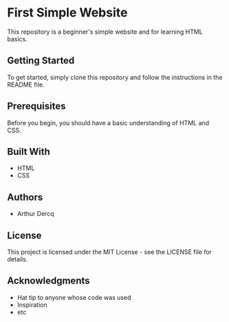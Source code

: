 <!-- README -->

# First Simple Website

This repository is a beginner's simple website and for learning HTML basics.

## Getting Started

To get started, simply clone this repository and follow the instructions in the README file.

## Prerequisites

Before you begin, you should have a basic understanding of HTML and CSS.

## Built With

- HTML
- CSS

## Authors

- Arthur Dercq

## License

This project is licensed under the MIT License - see the LICENSE file for details.

## Acknowledgments

- Hat tip to anyone whose code was used
- Inspiration
- etc
